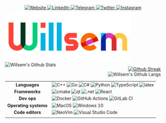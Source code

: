 <p align="center">
    <a href="https://willsem.ru">
        <img alt="Website" src="https://img.shields.io/badge/website-000000?style=for-the-badge&logo=About.me&logoColor=white" />
    </a>
    <a href="https://www.linkedin.com/in/willsem/">
        <img alt="LinkedIn" src="https://img.shields.io/badge/LinkedIn-0077B5?style=for-the-badge&logo=linkedin&logoColor=white" />
    </a>
    <a href="https://t.me/willsem">
        <img alt="Telegram" src="https://img.shields.io/badge/Telegram-2CA5E0?style=for-the-badge&logo=telegram&logoColor=white" />
    </a>
    <a href="https://twitter.com/willsem99">
        <img alt="Twitter" src="https://img.shields.io/badge/Twitter-1DA1F2?style=for-the-badge&logo=twitter&logoColor=white" />
    </a>
    <a href="https://www.instagram.com/willsem99/">
        <img alt="Instagram" src="https://img.shields.io/badge/Instagram-E4405F?style=for-the-badge&logo=instagram&logoColor=white" />
    </a>
</p>

<img alt="Willsem" src="img/willsem.png" />


<img align="left" width="68%" alt="Willsem's Github Stats" src="https://github-readme-stats.vercel.app/api?username=Willsem&show_icons=true&hide_border=false&title_color=fff&icon_color=79ff97&text_color=9f9f9f&bg_color=151515" />

<p align="right">
    <a href="https://git.io/streak-stats"><img width="29%" alt="Github Streak" src="https://github-readme-streak-stats.herokuapp.com/?user=Willsem&theme=gotham" /></a>
    <img width="29%" alt="Willsem's Github Langs" src="https://github-readme-stats-one-bice.vercel.app/api/top-langs/?username=Willsem&role=ORGANIZATION_MEMBER,OWNER,COLLABORATOR&hide_border=false&layout=compact&title_color=fff&icon_color=79ff97&text_color=9f9f9f&bg_color=151515&langs_count=6&hide=html,css,makefile,tex,jupyter notebook" />
 </p>
 
|||
|:-:|---|
|**Languages**|<img alt="C++" src="https://img.shields.io/badge/c++-%2300599C.svg?&style=for-the-badge&logo=c%2B%2B&ogoColor=white" /> <img alt="Go" src="https://img.shields.io/badge/go-%2300ADD8.svg?&style=for-the-badge&logo=go&logoColor=white" /> <img alt="C#" src="https://img.shields.io/badge/c%23-%23239120.svg?&style=for-the-badge&logo=c-sharp&logoColor=white" /> <img alt="Python" src="https://img.shields.io/badge/python-%2314354C.svg?&style=for-the-badge&logo=python&logoColor=white" /> <img alt="TypeScript" src="https://img.shields.io/badge/TypeScript-007ACC?style=for-the-badge&logo=typescript&logoColor=white" /> <img alt="latex" src="https://img.shields.io/badge/LaTeX-47A141?style=for-the-badge&logo=LaTeX&logoColor=white" />|
|**Frameworks**|<img alt="cmake" src="https://img.shields.io/badge/CMake-064F8C?style=for-the-badge&logo=cmake&logoColor=white" /> <img alt="qt" src="https://img.shields.io/badge/Qt-41CD52?style=for-the-badge&logo=qt&logoColor=white" /> <img alt=".net" src="https://img.shields.io/badge/.NET-512BD4?style=for-the-badge&logo=dotnet&logoColor=white" /> <img alt="React" src="https://img.shields.io/badge/React-20232A?style=for-the-badge&logo=react&logoColor=61DAFB" />|
|**Dev ops**|<img alt="Docker" src="https://img.shields.io/badge/docker-%230db7ed.svg?&style=for-the-badge&logo=docker&logoColor=white" /> <img alt="GitHub Actions" src="https://img.shields.io/badge/github%20actions-%232671E5.svg?&style=for-the-badge&logo=github-actions&logoColor=white" /> <img alt="GitLab CI" src="https://img.shields.io/badge/GitLab%20CI-%23181717.svg?&style=for-the-badge&logo=gitlab&logoColor=white" />|
|**Operating systems**|<img alt="MacOS" src="https://img.shields.io/badge/MacOS-000000?style=for-the-badge&logo=apple&logoColor=white" /> <img alt="Windows 10" src="https://img.shields.io/badge/Windows-0078D6?style=for-the-badge&logo=windows&logoColor=white" />|
|**Code editors**|<img alt="NeoVim" src="https://img.shields.io/badge/NeoVim-%2357A143.svg?&style=for-the-badge&logo=neovim&logoColor=white" /> <img alt="Visual Studio Code" src="https://img.shields.io/badge/Visual_Studio_Code-0078D4?style=for-the-badge&logo=visual%20studio%20code&logoColor=white" />|
|||
